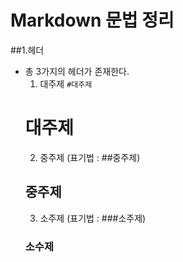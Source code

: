 # Markdown 문법 정리
##1.헤더
* 총 3가지의 헤더가 존재한다.
  1. 대주제 
    `#대주제`
  # 대주제
  2. 중주제 (표기법 : ##중주제)
  ## 중주제
  3. 소주제 (표기법 : ###소주제)
  ### 소수제
